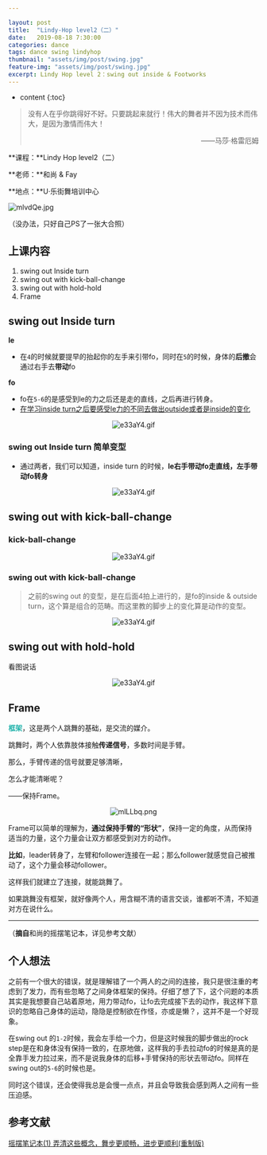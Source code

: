 ```yaml
---

layout: post
title:  "Lindy-Hop level2（二）"
date:   2019-08-18 7:30:00
categories: dance
tags: dance swing lindyhop
thumbnail: "assets/img/post/swing.jpg"
feature-img: "assets/img/post/swing.jpg"
excerpt: Lindy Hop level 2：swing out inside & Footworks 
---
```


* content
{:toc}
> 没有人在乎你跳得好不好。只要跳起来就行！伟大的舞者并不因为技术而伟大，是因为激情而伟大！
>
> <p align="right">——马莎·格雷厄姆　　</p>

**课程：**Lindy Hop level2（二）

**老师：**和尚 & Fay

**地点：**U·乐街舞培训中心

![mlvdQe.jpg](https://s2.ax1x.com/2019/08/19/mlvdQe.jpg)

（没办法，只好自己PS了一张大合照）



## 上课内容

1. swing out Inside turn
3. swing out with kick-ball-change
3. swing out with hold-hold
4. Frame



## swing out Inside turn

**le**

- 在`4`的时候就要提早的抬起你的左手来引带fo，同时在`5`的时候，身体的**后撤**会通过右手去**带动**fo

**fo**

- fo在`5-6`的是感受到le的力之后还是走的直线，之后再进行转身。
- <u>在学习inside turn之后要感受le力的不同去做出outside或者是inside的变化</u>

<center>
<img src="https://s1.ax1x.com/2020/09/01/dxCHSA.gif" alt="e33aY4.gif" border="0">
</center>


### swing out Inside turn 简单变型

- 通过两者，我们可以知道，inside turn 的时候，**le右手带动fo走直线，左手带动fo转身**

<center>
<img src="https://s1.ax1x.com/2020/09/01/dxCjw8.gif" alt="e33aY4.gif" border="0">
</center>




## swing out with kick-ball-change

### kick-ball-change

<center>
<img src="https://s1.ax1x.com/2020/09/01/dxPPln.gif" alt="e33aY4.gif" border="0">
</center>


### swing out with kick-ball-change

> 之前的swing out 的变型，是在后面4拍上进行的，是fo的inside & outside turn，这个算是组合的范畴。而这里教的脚步上的变化算是动作的变型。

<center>
<img src="https://s1.ax1x.com/2020/09/01/dxPAmV.gif" alt="e33aY4.gif" border="0">
</center>


## swing out with hold-hold

看图说话

<center>
<img src="https://s1.ax1x.com/2020/09/01/dxPnfJ.gif" alt="e33aY4.gif" border="0">
</center>




## Frame

<span style="color:LightSeaGreen">**框架**</span>，这是两个人跳舞的基础，是交流的媒介。    

跳舞时，两个人依靠肢体接触**传递信号**，多数时间是手臂。    

那么，手臂传递的信号就要足够清晰，    

怎么才能清晰呢？    

——保持Frame。

<center>
    <img src="https://s2.ax1x.com/2019/08/19/mlLLbq.png" alt="mlLLbq.png" border="0" /></center>

Frame可以简单的理解为，**通过保持手臂的“形状”**，保持一定的角度，从而保持适当的力量，这个力量会让双方都感受到对方的动作。

**比如**，leader转身了，左臂和follower连接在一起；那么follower就感觉自己被推动了，这个力量会移动follower。

这样我们就建立了连接，就能跳舞了。

如果跳舞没有框架，就好像两个人，用含糊不清的语言交谈，谁都听不清，不知道对方在说什么。

----

（**摘自**和尚的摇摆笔记本，详见参考文献）

## 个人想法

之前有一个很大的错误，就是理解错了一个两人的之间的连接，我只是很注重的考虑到了发力，而有些忽略了之间身体框架的保持。仔细了想了下，这个问题的本质其实是我想要自己站着原地，用力带动fo，让fo去完成接下去的动作，我这样下意识的忽略自己身体的运动，隐隐是控制欲在作怪，亦或是懒？，这并不是一个好现象。

在swing out 的`1-2`时候，我会左手给一个力，但是这时候我的脚步做出的rock step是在和身体没有保持一致的，在原地做，这样我的手去拉动fo的时候是真的是全靠手发力拉过来，而不是说我身体的后移+手臂保持的形状去带动fo。同样在swing out的`5-6`的时候也是。

同时这个错误，还会使得我总是会慢一点点，并且会导致我会感到两人之间有一些压迫感。







## 参考文献

[摇摆笔记本(1) 弄清这些概念，舞步更顺畅，进步更顺利(重制版)](https://mp.weixin.qq.com/s/1HELNURG3ojAHiMU9m3uDg)